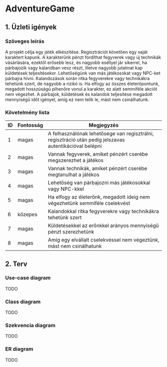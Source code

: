 # AdventureGame
## 1. Üzleti igények
### Szöveges leírás
A projekt célja egy játék elkészítése. Regisztrációt követően egy saját karaktert kapunk. A karakterünk pénzt fordíthat fegyverek vagy új technikák vásárlására, ezektől erősebb lesz, és nagyobb eséllyel jár sikerrel, ha párbajozik vagy kalandban vesz részt, illetve nagyobb jutalmat kap küldetések teljesítésekor. Lehetőségünk van más játékosokat vagy NPC-ket párbajra hívni. Kalandozások során ritka fegyverekre vagy technikákra tehetünk szert, de nagyobb a rizikó is. Ha elfogy az összes életerőpontunk, megadott hosszúságú pihenőre vonul a karakter, ez alatt semmiféle akciót nem végezhet. A párbajok, küldetések és kalandok teljesítése megadott mennyiségű időt igényel, amíg ez nem telik le, mást nem csinálhatunk.

### Követelmény lista

| ID  | Fontosság    | Megjegyzés                                  |
| ----|--------------|-------                                      |
| 1   | magas        | A felhasználónak lehetősége van regisztrálni, regisztráció után pedig   jelszavas autentikációval belépni |
| 2   | magas        | Vannak fegyverek, amiket pénzért cserébe megszerezhet a játékos  |
| 3   | magas        | Vannak technikák, amiket pénzért cserébe megtanulhat a játékos   |
| 4   | magas        | Lehetőség van párbajozni más játékosokkal vagy NPC-kkel          |
| 5   | magas        | Ha elfogy az életerőnk, megadott ideig nem végezhetünk semmiféle cselekvést |
| 6   | közepes      | Kalandokkal ritka fegyverekre vagy technikákra tehetünk szert    |
| 7   | magas        | Küldetésekkel az erőnkkel arányos mennyiségű pénzt szerezhetünk  |
| 8   | magas        | Amíg egy elvállalt cselekvéssel nem végeztünk, mást nem csinálhatunk  |

## 2. Terv
### Use-case diagram

TODO

### Class diagram

TODO

### Szekvencia diagram

TODO

### ER diagram

TODO